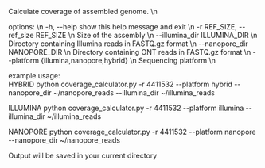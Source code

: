 Calculate coverage of assembled genome. \n

options: \n
  -h, --help            show this help message and exit \n
  -r REF_SIZE, --ref_size REF_SIZE \n 
                        Size of the assembly \n
  --illumina_dir ILLUMINA_DIR \n
                        Directory containing Illumina reads in FASTQ.gz format \n
  --nanopore_dir NANOPORE_DIR \n
                        Directory containing ONT reads in FASTQ.gz format \n
  --platform {illumina,nanopore,hybrid} \n 
                        Sequencing platform \n
                        
example usage:                      
HYBRID
python coverage_calculator.py -r 4411532 --platform hybrid --nanopore_dir ~/nanopore_reads --illumina_dir ~/illumina_reads

ILLUMINA
python coverage_calculator.py -r 4411532 --platform illumina --illumina_dir ~/illumina_reads

NANOPORE
python coverage_calculator.py -r 4411532 --platform nanopore --nanopore_dir ~/nanopore_reads

Output will be saved in your current directory
